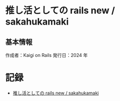 # 推し活としての rails new / sakahukamaki

## 基本情報

作成者：Kaigi on Rails
発行日：2024 年

# 記録

- [推し活としての rails new / sakahukamaki](https://youtu.be/SHZWrJwXq1w)
